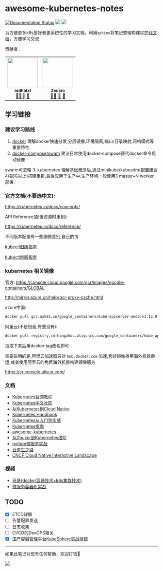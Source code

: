 # awesome-kubernetes-notes

[![Documentation Status](https://readthedocs.org/projects/awesome-kubernetes-notes/badge/?version=latest)](https://zeusro-awesome-kubernetes-notes.readthedocs.io/zh_CN/latest/?badge=latest)  ![](https://img.shields.io/badge/sphinx-python-blue.svg)  ![](https://img.shields.io/badge/python-3.6-green.svg)

为方便更多k8s爱好者更系统性的学习文档，利用`sphinx`将笔记整理构建程[在线文档](https://github.com/redhatxl/awesome-kubernetes-notes)，方便学习交流


贡献者：

<!-- ALL-CONTRIBUTORS-LIST:START - Do not remove or modify this section -->
<!-- prettier-ignore-start -->
<!-- markdownlint-disable -->

<table>
  <tr>
<td align="center"><a href="https://github.com/redhatxl">    <img src="https://avatars.githubusercontent.com/u/24467514?v=3" width="100px;"        alt="" /><br /><sub><b>redhatxl</b></sub></a><br /><a href="https://juejin.im/user/5c36033fe51d456e4138b473/posts" title="掘金">💬</a><a href="https://www.imooc.com/u/1260704"  title="慕课网">📖</a><a` href="https://github.com/zeusro/awesome-kubernetes-notes/pulls?q=is%3Apr+reviewed-by%3Akentcdodds"    title="Reviewed Pull Requests">👀</a>    <a href="#talk-kentcdodds" title="Talks">📢</a></td>
           <td align="center"><a href="https://www.zeusro.com/">    <img src="https://avatars.githubusercontent.com/u/5803609?v=3" width="100px;"        alt="" /><br /><sub><b>Zeusro</b></sub></a><br /><a href="" title="Answering Questions">💬</a><a href="https://github.com/zeusro"    title="Documentation">📖</a>                    <a href="https://github.com/zeusro/awesome-kubernetes-notes/pulls?q=is%3Apr+reviewed-by%3Akentcdodds"    title="Reviewed Pull Requests">👀</a> <a href="#talk-kentcdodds" title="Talks">📢</a></td>
  </tr>
</table>

<!-- markdownlint-enable -->
<!-- prettier-ignore-end -->
<!-- ALL-CONTRIBUTORS-LIST:END -->


    
## 学习链接

### 建议学习路线

1. [docker](https://yeasy.gitbooks.io/docker_practice/introduction/what.html)
理解docker快速分发,分层镜像,环境隔离,端口/目录映射,网络模式等重要特性.
2. [docker-compose/swam](https://docs.docker.com/compose/)
  建议日常使用docker-compose替代docker命令启动镜像
  
  swarm可忽略
3. kubernetes
理解基础概念后,通过minikube/kubeadm(配置建议4核8G以上)搭建集群,最后应用于生产中.生产环境一般使用3 master+N worker部署.

### 官方文档(不要选中文):

https://kubernetes.io/docs/concepts/

API Reference(配置资源时用到):

https://kubernetes.io/docs/reference/

不同版本配置有一些细微差别,自己酌情

[kubectl旧版指南](https://kubernetes.io/docs/reference/generated/kubectl/kubectl-commands)

[kubectl新版指南](https://kubectl.docs.kubernetes.io/)

### kubernetes 相关镜像

官方:
https://console.cloud.google.com/gcr/images/google-containers/GLOBAL

http://mirror.azure.cn/help/gcr-proxy-cache.html

azure中国:

```bash
docker pull gcr.azk8s.cn/google_containers/kube-apiserver-amd6:v1.15.0-alpha.0
```

阿里云(不是很全,有些没有):

```bash
docker pull registry.cn-hangzhou.aliyuncs.com/google_containers/kube-apiserver-amd6:v1.15.0-alpha.0 
```

拉取下来后用docker tag改名即可

需要说明的是,阿里云加速器只对 `hub.docker.com` 加速,套娃镜像得用海外机器搬运,或者使用阿里云的免费海外机器构建镜像服务

https://cr.console.aliyun.com/


### 文档

* [Kubernetes官网教程](https://kubernetes.io/docs/concepts/workloads/controllers/statefulset/)
* [Kubernetes中文社区](https://www.kubernetes.org.cn/k8s)
* [从Kubernetes到Cloud Native](https://jimmysong.io/kubernetes-handbook/cloud-native/from-kubernetes-to-cloud-native.html)
* [Kubernetes Handbook](https://www.bookstack.cn/read/feiskyer-kubernetes-handbook/appendix-ecosystem.md)
* [Kubernetes从入门到实战](https://www.kancloud.cn/huyipow/kubernetes/722822)
* [Kubernetes指南](https://kubernetes.feisky.xyz/)
* [awesome-kubernetes](https://ramitsurana.github.io/awesome-kubernetes/)
* [从Docker到Kubernetes进阶](https://www.qikqiak.com/k8s-book/)
* [python微服务实战](https://www.qikqiak.com/tdd-book/)
* [云原生之路](https://jimmysong.io/kubernetes-handbook/cloud-native/from-kubernetes-to-cloud-native.html)
* [CNCF Cloud Native Interactive Landscape](https://landscape.cncf.io/)

### 视频

* [马哥(docker容器技术+k8s集群技术)](https://www.bilibili.com/video/av35847195/?p=16&t=3931)
* [微服务容器化实战](https://www.acfun.cn/v/ac10232871)


## TODO

- [x] ETCD详解
- [ ] 告警配置发送
- [ ] 日志收集
- [ ] CI/CD的DevOPS相关
- [x] [国产容器管理平台KubeSphere实战排错](https://kubesphere.io/zh-CN/)

---

如果此笔记对您有任何帮助，欢迎打钱🎉

![](source/zeusro.jpg)